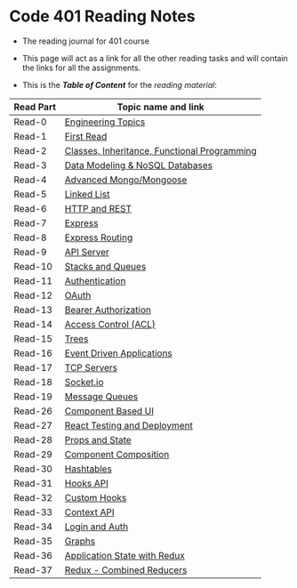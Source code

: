 # Code 401 Reading Notes

* The reading journal for 401 course

* This page will act as a link for all the other reading tasks and will contain the links for all the assignments.

* This is the ***Table of Content*** for the *reading material*:


 

| Read Part                    |       Topic name and link
-------------------------------|-----------------------------------
| Read-0                      |[Engineering Topics](https://ammarBadwan-401-advanced-javascript.github.io/reading-notes-401/class-00)
| Read-1                       |[First Read](https://ammarBadwan-401-advanced-javascript.github.io/reading-notes-401/class-01)
| Read-2                       |[Classes, Inheritance, Functional Programming](https://ammarBadwan-401-advanced-javascript.github.io/reading-notes-401/class-02)
| Read-3                       |[Data Modeling & NoSQL Databases](https://ammarBadwan-401-advanced-javascript.github.io/reading-notes-401/class-03)
| Read-4                       |[Advanced Mongo/Mongoose](https://ammarBadwan-401-advanced-javascript.github.io/reading-notes-401/class-04)
| Read-5                       |[Linked List](https://ammarBadwan-401-advanced-javascript.github.io/reading-notes-401/class-05)
| Read-6                       |[HTTP and REST](https://ammarBadwan-401-advanced-javascript.github.io/reading-notes-401/class-06)
| Read-7                       |[Express](https://ammarBadwan-401-advanced-javascript.github.io/reading-notes-401/class-07)
| Read-8                       |[Express Routing](https://ammarBadwan-401-advanced-javascript.github.io/reading-notes-401/class-08)
| Read-9                       |[API Server](https://ammarBadwan-401-advanced-javascript.github.io/reading-notes-401/class-09)
| Read-10                      |[Stacks and Queues](https://ammarBadwan-401-advanced-javascript.github.io/reading-notes-401/class-10)
| Read-11                      |[Authentication](https://ammarBadwan-401-advanced-javascript.github.io/reading-notes-401/class-11)
| Read-12                      |[OAuth](https://ammarBadwan-401-advanced-javascript.github.io/reading-notes-401/class-12)
| Read-13                      |[Bearer Authorization](https://ammarBadwan-401-advanced-javascript.github.io/reading-notes-401/class-13)
| Read-14                      |[Access Control (ACL)](https://ammarBadwan-401-advanced-javascript.github.io/reading-notes-401/class-14)
| Read-15                      |[Trees](https://ammarBadwan-401-advanced-javascript.github.io/reading-notes-401/class-15)
| Read-16                      |[Event Driven Applications](https://ammarBadwan-401-advanced-javascript.github.io/reading-notes-401/class-16)
| Read-17                      |[TCP Servers](https://ammarBadwan-401-advanced-javascript.github.io/reading-notes-401/class-17)
| Read-18                      |[Socket.io](https://ammarBadwan-401-advanced-javascript.github.io/reading-notes-401/class-18)
| Read-19                      |[Message Queues](https://ammarBadwan-401-advanced-javascript.github.io/reading-notes-401/class-19)
| Read-26                      |[Component Based UI](https://ammarBadwan-401-advanced-javascript.github.io/reading-notes-401/class-26)
| Read-27                      |[React Testing and Deployment](https://ammarBadwan-401-advanced-javascript.github.io/reading-notes-401/class-27)
| Read-28                      |[Props and State](https://ammarBadwan-401-advanced-javascript.github.io/reading-notes-401/class-28)
| Read-29                      |[Component Composition](https://ammarBadwan-401-advanced-javascript.github.io/reading-notes-401/class-29)
| Read-30                      |[Hashtables](https://ammarBadwan-401-advanced-javascript.github.io/reading-notes-401/class-30)
| Read-31                      |[Hooks API](https://ammarBadwan-401-advanced-javascript.github.io/reading-notes-401/class-31)
| Read-32                      |[Custom Hooks](https://ammarBadwan-401-advanced-javascript.github.io/reading-notes-401/class-32)
| Read-33                      |[Context API](https://ammarBadwan-401-advanced-javascript.github.io/reading-notes-401/class-33)
| Read-34                      |[Login and Auth](https://ammarBadwan-401-advanced-javascript.github.io/reading-notes-401/class-34)
| Read-35                      |[Graphs](https://ammarBadwan-401-advanced-javascript.github.io/reading-notes-401/class-35)
| Read-36                      |[Application State with Redux](https://ammarBadwan-401-advanced-javascript.github.io/reading-notes-401/class-36)
| Read-37                      |[Redux - Combined Reducers](https://ammarBadwan-401-advanced-javascript.github.io/reading-notes-401/class-37)